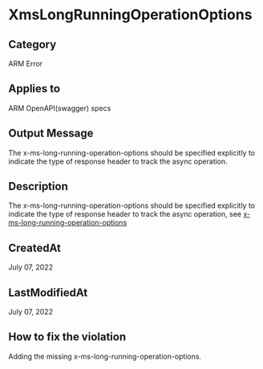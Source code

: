 # XmsLongRunningOperationOptions

## Category

ARM Error

## Applies to

ARM OpenAPI(swagger) specs

## Output Message

The x-ms-long-running-operation-options should be specified explicitly to indicate the type of response header to track the async operation.

## Description

The x-ms-long-running-operation-options should be specified explicitly to indicate the type of response header to track the async operation, see [x-ms-long-running-operation-options](https://github.com/Azure/autorest/tree/main/docs/extensions#x-ms-long-running-operation-options)

## CreatedAt

July 07, 2022

## LastModifiedAt

July 07, 2022

## How to fix the violation

Adding the missing x-ms-long-running-operation-options.
